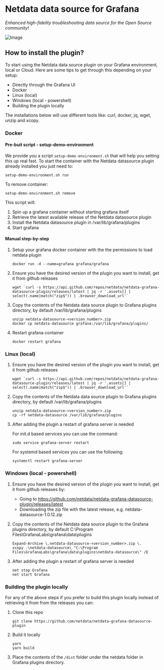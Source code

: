 # Netdata data source for Grafana

_Enhanced high-fidelity troubleshooting data source for the Open Source community!_

![Image](https://user-images.githubusercontent.com/82235632/193311991-a6d167ab-b845-49b7-817c-976b780e427e.png)

## How to install the plugin?

To start using the Netdata data source plugin on your Grafana environment, local or Cloud. Here are some tips to get through this depending on your setup:
* Directly through the Grafana UI
* Docker
* Linux (local)
* Windows (local - powershell)
* Building the plugin locally

The installations below will use different tools like: curl, docker, jq, wget, unzip and xcopy.

### Docker

#### Pre-buit script - setup-demo-environment
We provide you a script `setup-demo-environment.sh` that will help you setting this up real fast.
To start the container with the Netdata datasource plugin already installed you just need to:
```
setup-demo-environment.sh run
```

To remove container:
```
setup-demo-environment.sh remove
```

This script will:
1. Spin up a grafana container without starting grafana itself
1. Retrieve the latest available release of the Netdata datasource plugin
1. Install the Netdata datasource plugin in /var/lib/grafana/plugins
1. Start grafana

#### Manual step-by-step

1. Setup your grafana docker container with the the permissions to load netdata plugin

   ```
   docker run -d --name=grafana grafana/grafana
   ```

2. Ensure you have the desired version of the plugin you want to install, get it from github releases 

   ```
   wget `curl -s https://api.github.com/repos/netdata/netdata-grafana-datasource-plugin/releases/latest | jq -r '.assets[] | select(.name|match("zip$")) | .browser_download_url'`
   ```

3. Copy the contents of the Netdata data source plugin to Grafana plugins directory, by default /var/lib/grafana/plugins

   ```
   unzip netdata-datasource-<version_number>.zip
   docker cp netdata-datasource grafana:/var/lib/grafana/plugins/
   ```

4. Restart grafana container
   
   ```
   docker restart grafana
   ```

### Linux (local)

1. Ensure you have the desired version of the plugin you want to install, get it from github releases 

   ```
   wget `curl -s https://api.github.com/repos/netdata/netdata-grafana-datasource-plugin/releases/latest | jq -r '.assets[] | select(.name|match("zip$")) | .browser_download_url'`
   ```

2. Copy the contents of the Netdata data source plugin to Grafana plugins directory, by default /var/lib/grafana/plugins

   ```
   unzip netdata-datasource-<version_number>.zip
   cp -rf netdata-datasource /var/lib/grafana/plugins
   ```

3. After adding the plugin a restart of grafana server is needed

   For init.d based services you can use the command:
   ```
   sudo service grafana-server restart
   ```

   For systemd based services you can use the following:
   ```
   systemctl restart grafana-server
   ```

### Windows (local - powershell)

1. Ensure you have the desired version of the plugin you want to install, get it from github releases by:
   * Going to https://github.com/netdata/netdata-grafana-datasource-plugin/releases/latest
   * Downloading the zip file with the latest release, e.g. netdata-datasource-1.0.12.zip

2. Copy the contents of the Netdata data source plugin to the Grafana plugins directory, by default C:\Program Files\GrafanaLabs\grafana\data\plugins

   ```
   Expand-Archive \.netdata-datasource-<version_number>.zip \.
   xcopy .\netdata-datasource\ "C:\Program Files\GrafanaLabs\grafana\data\plugins\netdata-datasource\" /E
   ```

3. After adding the plugin a restart of grafana server is needed

   ```
   net stop Grafana
   net start Grafana
   ```

### Building the plugin locally

For any of the above steps if you prefer to build this plugin locally instead of retrieving it from from the releases you can:

1. Clone this repo 
   ```
   git clone https://github.com/netdata/netdata-grafana-datasource-plugin
   ```

2. Build it locally
   ```
   yarn
   yarn build
   ```

3. Place the contents of the `/dist` folder under the netdata folder in Grafana plugins directory.

